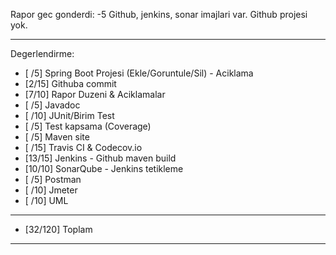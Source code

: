Rapor gec gonderdi: -5
Github, jenkins, sonar imajlari var.
Github projesi yok.

**************************************************************************
Degerlendirme:

* [ /5] Spring Boot Projesi (Ekle/Goruntule/Sil)  - Aciklama
* [2/15] Githuba commit
* [7/10] Rapor Duzeni & Aciklamalar
* [ /5] Javadoc
* [ /10] JUnit/Birim Test
* [ /5] Test kapsama (Coverage)
* [ /5] Maven site
* [ /15] Travis CI & Codecov.io
* [13/15] Jenkins - Github maven build
* [10/10] SonarQube - Jenkins tetikleme
* [ /5] Postman
* [ /10] Jmeter
* [ /10] UML
---------------------------
* [32/120] Toplam

**************************************************************************
